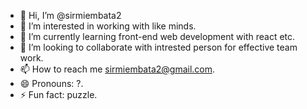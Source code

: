 - 👋 Hi, I’m @sirmiembata2
- 👀 I’m interested in working with like minds.
- 🌱 I’m currently learning front-end web development with react etc.
- 💞️ I’m looking to collaborate with intrested person for effective team work.
- 📫 How to reach me sirmiembata2@gmail.com.
- 😄 Pronouns: ?.
- ⚡ Fun fact: puzzle.

<!---
sirmiembata2/sirmiembata2 is a ✨ special ✨ repository because its `README.md` (this file) appears on your GitHub profile.
You can click the Preview link to take a look at your changes.
--->
